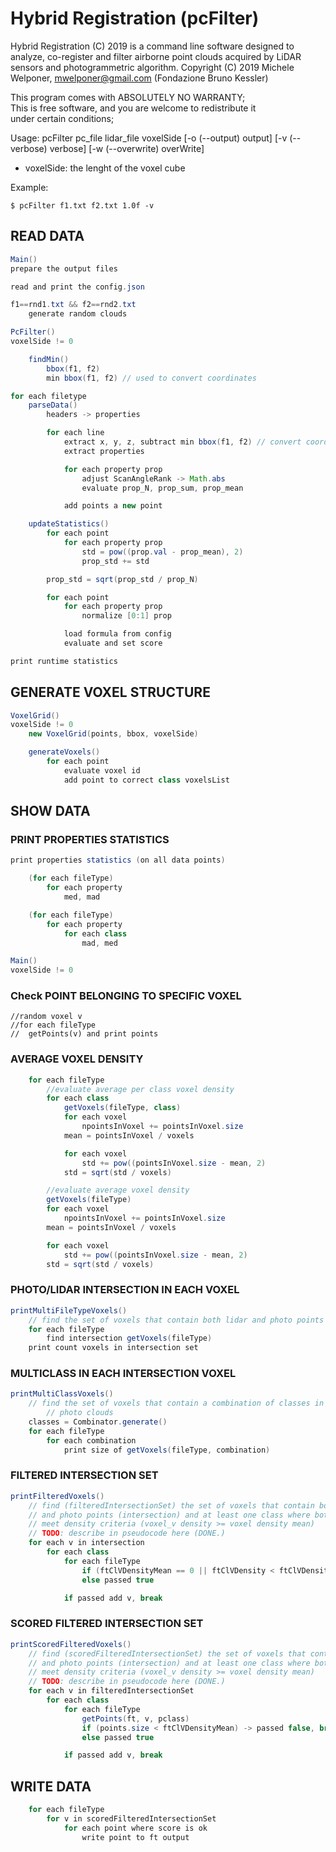 Hybrid Registration  (pcFilter)
===============  
  
Hybrid Registration (C) 2019 is a command line software designed to analyze, co-register and filter airborne point clouds acquired by LiDAR sensors  and photogrammetric algorithm. 
Copyright (C) 2019  Michele Welponer, mwelponer@gmail.com (Fondazione Bruno Kessler)
  
This program comes with ABSOLUTELY NO WARRANTY;  
This is free software, and you are welcome to redistribute it  
under certain conditions;  
  
Usage: pcFilter pc_file lidar_file voxelSide [-o (--output) output] [-v (--verbose) verbose] [-w (--overwrite) overWrite]
- voxelSide: the lenght of the voxel cube  
  
Example:
```
$ pcFilter f1.txt f2.txt 1.0f -v
```

## READ DATA

```java
Main()
prepare the output files

read and print the config.json

f1==rnd1.txt && f2==rnd2.txt
	generate random clouds

PcFilter()
voxelSide != 0

	findMin()
		bbox(f1, f2)
		min bbox(f1, f2) // used to convert coordinates

for each filetype
	parseData()
		headers -> properties

		for each line
			extract x, y, z, subtract min bbox(f1, f2) // convert coordinates
			extract properties

			for each property prop
				adjust ScanAngleRank -> Math.abs
				evaluate prop_N, prop_sum, prop_mean

			add points a new point

	updateStatistics()
		for each point
			for each property prop
                std = pow((prop.val - prop_mean), 2)
                prop_std += std

        prop_std = sqrt(prop_std / prop_N)

		for each point
			for each property prop
				normalize [0:1] prop

			load formula from config
			evaluate and set score

print runtime statistics

```

## GENERATE VOXEL STRUCTURE
```java
VoxelGrid()
voxelSide != 0
	new VoxelGrid(points, bbox, voxelSide)

	generateVoxels()
		for each point
			evaluate voxel id
			add point to correct class voxelsList

```


## SHOW DATA
### PRINT PROPERTIES STATISTICS
```java
print properties statistics (on all data points)

	(for each fileType)
		for each property
			med, mad

	(for each fileType)
		for each property
			for each class
				mad, med

Main()
voxelSide != 0
```


### Check POINT BELONGING TO SPECIFIC VOXEL
	//random voxel v
	//for each fileType
	//	getPoints(v) and print points

### AVERAGE VOXEL DENSITY
```java
    for each fileType
        //evaluate average per class voxel density
        for each class
            getVoxels(fileType, class)
            for each voxel
                npointsInVoxel += pointsInVoxel.size
            mean = pointsInVoxel / voxels

            for each voxel
                std += pow((pointsInVoxel.size - mean, 2)
            std = sqrt(std / voxels)

        //evaluate average voxel density
        getVoxels(fileType)
        for each voxel
            npointsInVoxel += pointsInVoxel.size
        mean = pointsInVoxel / voxels

        for each voxel
            std += pow((pointsInVoxel.size - mean, 2)
        std = sqrt(std / voxels)
```      

### PHOTO/LIDAR INTERSECTION IN EACH VOXEL
```java
printMultiFileTypeVoxels()
    // find the set of voxels that contain both lidar and photo points
    for each fileType
        find intersection getVoxels(fileType)
    print count voxels in intersection set
```

### MULTICLASS IN EACH INTERSECTION VOXEL
```java
printMultiClassVoxels()
    // find the set of voxels that contain a combination of classes in lidar and
		// photo clouds
    classes = Combinator.generate()
    for each fileType
        for each combination
            print size of getVoxels(fileType, combination)
```

### FILTERED INTERSECTION SET
```java
printFilteredVoxels()
    // find (filteredIntersectionSet) the set of voxels that contain both lidar
    // and photo points (intersection) and at least one class where both fileTypes
    // meet density criteria (voxel_v density >= voxel density mean)
    // TODO: describe in pseudocode here (DONE.)
    for each v in intersection
        for each class
            for each fileType
                if (ftClVDensityMean == 0 || ftClVDensity < ftClVDensityMean) -> passed false, break
                else passed true

            if passed add v, break
```

### SCORED FILTERED INTERSECTION SET
```java
printScoredFilteredVoxels()
    // find (scoredFilteredIntersectionSet) the set of voxels that contain both lidar
    // and photo points (intersection) and at least one class where both fileTypes
    // meet density criteria (voxel_v density >= voxel density mean)
    // TODO: describe in pseudocode here (DONE.)
    for each v in filteredIntersectionSet
        for each class
            for each fileType
                getPoints(ft, v, pclass)
                if (points.size < ftClVDensityMean) -> passed false, break
                else passed true

            if passed add v, break
```

## WRITE DATA
```java
    for each fileType
        for v in scoredFilteredIntersectionSet
            for each point where score is ok
                write point to ft output
```